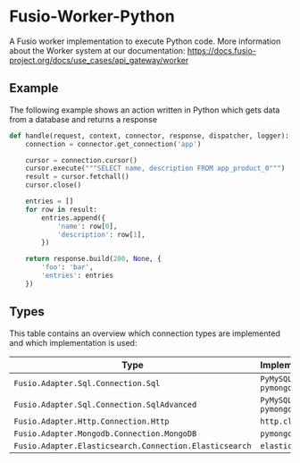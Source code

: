 
# Fusio-Worker-Python

A Fusio worker implementation to execute Python code.
More information about the Worker system at our documentation:
https://docs.fusio-project.org/docs/use_cases/api_gateway/worker

## Example

The following example shows an action written in Python which gets data
from a database and returns a response

```python
def handle(request, context, connector, response, dispatcher, logger):
    connection = connector.get_connection('app')

    cursor = connection.cursor()
    cursor.execute("""SELECT name, description FROM app_product_0""")
    result = cursor.fetchall()
    cursor.close()

    entries = []
    for row in result:
        entries.append({
            'name': row[0],
            'description': row[1],
        })

    return response.build(200, None, {
        'foo': 'bar',
        'entries': entries
    })

```

## Types

This table contains an overview which connection types are implemented
and which implementation is used:

| Type                                                   | Implementation      |
|--------------------------------------------------------|---------------------|
| `Fusio.Adapter.Sql.Connection.Sql`                     | `PyMySQL / pymongo` |
| `Fusio.Adapter.Sql.Connection.SqlAdvanced`             | `PyMySQL / pymongo` |
| `Fusio.Adapter.Http.Connection.Http`                   | `http.client`       |
| `Fusio.Adapter.Mongodb.Connection.MongoDB`             | `pymongo`           |
| `Fusio.Adapter.Elasticsearch.Connection.Elasticsearch` | `elasticsearch`     |

